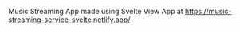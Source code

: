Music Streaming App made using Svelte
View App at https://music-streaming-service-svelte.netlify.app/
